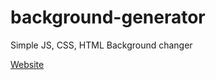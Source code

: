 # background-generator
Simple JS, CSS, HTML Background changer

[Website](https://klsklnpitx.github.io/background-generator/)
